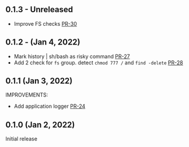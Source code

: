 ## 0.1.3 - Unreleased

* Improve FS checks [PR-30](https://github.com/kaplanelad/shellfirm/pull/30)

## 0.1.2 - (Jan 4, 2022)

* Mark history | sh/bash as risky command [PR-27](https://github.com/kaplanelad/shellfirm/pull/27)
* Add 2 check for `fs` group. detect `chmod 777 /` and `find -delete` [PR-28](https://github.com/kaplanelad/shellfirm/pull/28)

## 0.1.1 (Jan 3, 2022)

IMPROVEMENTS:

* Add application logger  [PR-24](https://github.com/kaplanelad/shellfirm/pull/24)

## 0.1.0 (Jan 2, 2022)
Initial release
